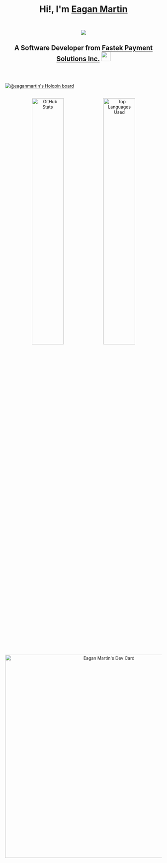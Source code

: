 <h1 align="center">Hi!, I'm <a href="https://github.com/eagan-martin"><strong>Eagan Martin</strong></a></h1>

<br>

<p align="center">
<img src="https://readme-typing-svg.demolab.com?font=&size=16&duration=4000&pause=800&color=CAD1D9&center=true&vCenter=true&multiline=true&width=500&height=80&lines=%EC%95%84%EB%A7%88+%EB%84%88%EB%8F%84+%EB%82%98%EC%99%80+%EA%B0%99%EC%9D%84%EA%B1%B0%EC%95%BC;%EC%9A%B0%EB%A6%AC%EB%8A%94+%EA%B7%B8%EB%93%A4%EC%9D%B4+%EA%B2%B0%EC%BD%94+%EB%B3%B4%EC%A7%80+%EB%AA%BB%ED%95%A0+%EA%B2%83%EC%9D%84+%EB%B4%85%EB%8B%88%EB%8B%A4;%EB%84%88%EC%99%80+%EB%82%98%EB%8A%94+%EC%98%81%EC%9B%90%ED%9E%88+%EC%82%B4%EA%B1%B0%EC%95%BC"/>
</p>

<h2 align="center">
  A Software Developer from&nbsp;<a href="https://www.fastek.com.ph/"><strong>Fastek Payment Solutions Inc.</strong></a>
  <img src="https://avatars.githubusercontent.com/u/94345400?s=400&u=94c8f09c5f104c16cf44924546759c1f0c1f580b&v=4" height="30" width="30">
</h2>

<br>
<br>

[![@eaganmartin's Holopin board](https://holopin.me/eaganmartin)](https://holopin.io/@eaganmartin)

<br>

<div align="center">
  <img align="center" width="45%" src="https://github-readme-stats.vercel.app/api?username=eagan-martin&count_private=true&show_icons=true&theme=transparent&hide_border=true&include_all_commits=true&title_color=CAD1D9&custom_title=Github%20Stats" alt="GitHub Stats">
  <img align="center" width="45%" src="https://github-readme-stats.vercel.app/api/top-langs/?username=eagan-martin&layout=compact&count_private=true&show_icons=true&theme=transparent&hide_border=true&include_all_commits=true&langs_count=10&title_color=CAD1D9" alt="Top Languages Used">
</div>

<br>

<div align="center">
<!--   <img alt="Contribution Graph" src="https://github-readme-activity-graph.cyclic.app/graph?username=eagan-martin&theme=github-compact&bg_color=FFFFFF00&hide_border=true&title_color=CAD1D9&custom_title=Contribution%20Graph"> -->
<!-- <a href="https://app.daily.dev/eaganmartin"><img src="https://api.daily.dev/devcards/f16fe82b1cf145068a9b844547e54b47.png?r=tgc" width="400" alt="Eagan Martin's Dev Card"/></a> -->

<a href="https://app.daily.dev/eaganmartin"><img src="https://api.daily.dev/devcards/v2/plHD8jcspyI5ly5XrPmCf.png?type=wide&r=8jv" width="652" alt="Eagan Martin's Dev Card"/></a>
  
</div>
